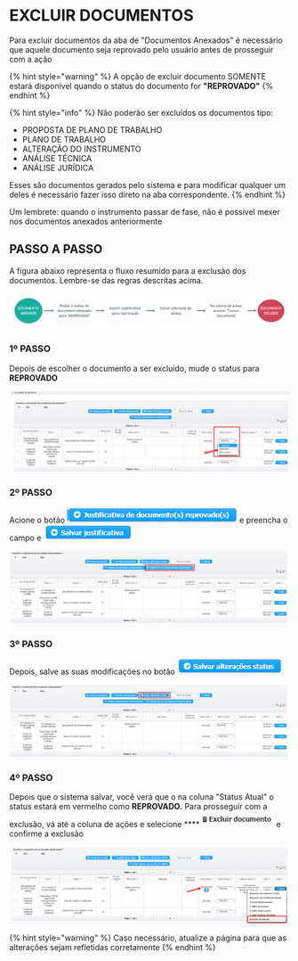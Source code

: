 # EXCLUIR DOCUMENTOS

Para excluir documentos da aba de "Documentos Anexados" é necessário que aquele documento seja reprovado pelo usuário antes de prosseguir com a ação

{% hint style="warning" %}
A opção de excluir documento SOMENTE estará disponível quando o status do documento for **"REPROVADO"**
{% endhint %}

{% hint style="info" %}
Não poderão ser excluídos os documentos tipo:

* PROPOSTA DE PLANO DE TRABALHO
* PLANO DE TRABALHO
* ALTERAÇÃO DO INSTRUMENTO
* ANÁLISE TÉCNICA
* ANÁLISE JURÍDICA

Esses são documentos gerados pelo sistema e para modificar qualquer um deles é necessário fazer isso direto na aba correspondente.
{% endhint %}

Um lembrete: quando o instrumento passar de fase, não é possível mexer nos documentos anexados anteriormente

## PASSO A PASSO

A figura abaixo representa o fluxo resumido para a exclusão dos documentos. Lembre-se das regras descritas acima.

![](../.gitbook/assets/untitled-2x.png)

### 1º PASSO

Depois de escolher o documento a ser excluído, mude o status para **REPROVADO**

![](../.gitbook/assets/image%20%28497%29.png)

### **2º PASSO**

Acione o botão ![](../.gitbook/assets/image%20%28494%29.png) e preencha o campo e ![](../.gitbook/assets/image%20%28498%29.png) 

![](../.gitbook/assets/image%20%28488%29.png)

### 3º PASSO

Depois, salve as suas modificações no botão ![](../.gitbook/assets/image%20%28489%29.png) 

![](../.gitbook/assets/image%20%28495%29.png)

### 4º PASSO

Depois que o sistema salvar, você verá que o na coluna "Status Atual" o status estará em vermelho como **REPROVADO.** Para prosseguir com a exclusão, vá até a coluna de ações e selecione  ****![](../.gitbook/assets/image%20%28487%29.png) e confirme a exclusão 

![](../.gitbook/assets/image%20%28491%29.png)

{% hint style="warning" %}
Caso necessário, atualize a página para que as alterações sejam refletidas corretamente
{% endhint %}

